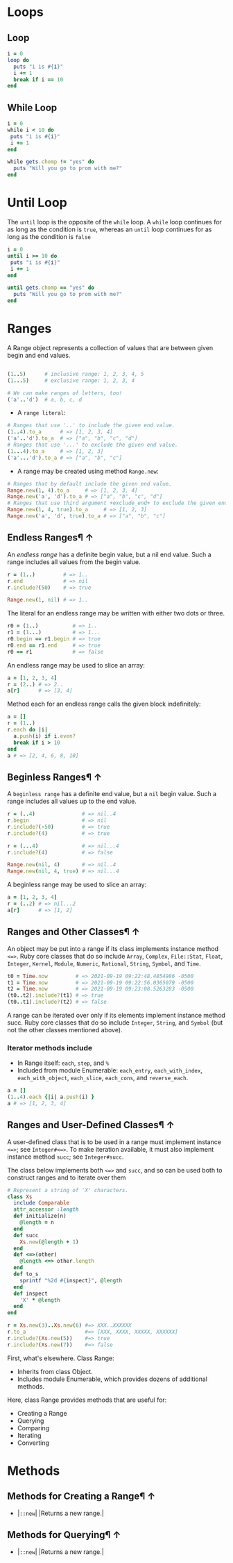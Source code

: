 # Loops

## Loop

```ruby
i = 0
loop do
  puts "i is #{i}"
  i += 1
  break if i == 10
end

```

## While Loop

```ruby
i = 0
while i < 10 do
 puts "i is #{i}"
 i += 1
end
```

```ruby
while gets.chomp != "yes" do
  puts "Will you go to prom with me?"
end
```

# Until Loop

The `until` loop is the opposite of the `while` loop.  A `while` loop continues for as long as the condition is `true`, whereas an `until` loop continues for as long as the condition is `false`

```ruby
i = 0
until i >= 10 do
 puts "i is #{i}"
 i += 1
end
```

```ruby
until gets.chomp == "yes" do
  puts "Will you go to prom with me?"
end
```

# Ranges

A Range object represents a collection of values that are between given begin and end values.

```ruby

(1..5)      # inclusive range: 1, 2, 3, 4, 5
(1...5)     # exclusive range: 1, 2, 3, 4

# We can make ranges of letters, too!
('a'..'d')  # a, b, c, d

```

* A `range literal`:

```ruby
# Ranges that use '..' to include the given end value.
(1..4).to_a      # => [1, 2, 3, 4]
('a'..'d').to_a  # => ["a", "b", "c", "d"]
# Ranges that use '...' to exclude the given end value.
(1...4).to_a     # => [1, 2, 3]
('a'...'d').to_a # => ["a", "b", "c"]
```

* A range may be created using method `Range.new`:

```ruby
# Ranges that by default include the given end value.
Range.new(1, 4).to_a     # => [1, 2, 3, 4]
Range.new('a', 'd').to_a # => ["a", "b", "c", "d"]
# Ranges that use third argument +exclude_end+ to exclude the given end value.
Range.new(1, 4, true).to_a     # => [1, 2, 3]
Range.new('a', 'd', true).to_a # => ["a", "b", "c"]
```

## Endless Ranges¶ ↑

An *endless range* has a definite begin value, but a nil end value. Such a range includes all values from the begin value.

```ruby
r = (1..)         # => 1..
r.end             # => nil
r.include?(50)    # => true

Range.new(1, nil) # => 1..
```

The literal for an endless range may be written with either two dots or three.

```ruby
r0 = (1..)           # => 1..
r1 = (1...)          # => 1...
r0.begin == r1.begin # => true
r0.end == r1.end     # => true
r0 == r1             # => false
```

An endless range may be used to slice an array:

```ruby
a = [1, 2, 3, 4]
r = (2..) # => 2..
a[r]      # => [3, 4]

```

Method each for an endless range calls the given block indefinitely:

```ruby
a = []
r = (1..)
r.each do |i|
  a.push(i) if i.even?
  break if i > 10
end
a # => [2, 4, 6, 8, 10]
```

## Beginless Ranges¶ ↑

A `beginless range` has a definite end value, but a `nil` begin value. Such a range includes all values up to the end value.

```ruby
r = (..4)               # => nil..4
r.begin                 # => nil
r.include?(-50)         # => true
r.include?(4)           # => true

r = (...4)              # => nil...4
r.include?(4)           # => false

Range.new(nil, 4)       # => nil..4
Range.new(nil, 4, true) # => nil...4
```

A beginless range may be used to slice an array:

```ruby
a = [1, 2, 3, 4]
r = (..2) # => nil...2
a[r]      # => [1, 2]

```

## Ranges and Other Classes¶ ↑

An object may be put into a range if its class implements instance method `<=>`. Ruby core classes that do so include `Array`, `Complex`, `File::Stat`, `Float`, `Integer`, `Kernel`, `Module`, `Numeric`, `Rational`, `String`, `Symbol`, and `Time`.

```ruby
t0 = Time.now         # => 2021-09-19 09:22:48.4854986 -0500
t1 = Time.now         # => 2021-09-19 09:22:56.0365079 -0500
t2 = Time.now         # => 2021-09-19 09:23:08.5263283 -0500
(t0..t2).include?(t1) # => true
(t0..t1).include?(t2) # => false
```

A range can be iterated over only if its elements implement instance method succ. Ruby core classes that do so include `Integer`, `String`, and `Symbol` (but not the other classes mentioned above).

### Iterator methods include

* In Range itself: `each`, `step`, and `%`
* Included from module Enumerable: `each_entry`, `each_with_index`, `each_with_object`, `each_slice`, `each_cons`, and `reverse_each`.

```ruby
a = []
(1..4).each {|i| a.push(i) }
a # => [1, 2, 3, 4]
```

## Ranges and User-Defined Classes¶ ↑

A user-defined class that is to be used in a range must implement instance `<=>`; see `Integer#<=>`. To make iteration available, it must also implement instance method `succ`; see `Integer#succ`.

The class below implements both `<=>` and `succ`, and so can be used both to construct ranges and to iterate over them

```ruby
# Represent a string of 'X' characters.
class Xs
  include Comparable
  attr_accessor :length
  def initialize(n)
    @length = n
  end
  def succ
    Xs.new(@length + 1)
  end
  def <=>(other)
    @length <=> other.length
  end
  def to_s
    sprintf "%2d #{inspect}", @length
  end
  def inspect
    'X' * @length
  end
end

r = Xs.new(3)..Xs.new(6) #=> XXX..XXXXXX
r.to_a                   #=> [XXX, XXXX, XXXXX, XXXXXX]
r.include?(Xs.new(5))    #=> true
r.include?(Xs.new(7))    #=> false
```

First, what's elsewhere. Class Range:

* Inherits from class Object.
* Includes module Enumerable, which provides dozens of additional methods.

Here, class Range provides methods that are useful for:

* Creating a Range
* Querying
* Comparing
* Iterating
* Converting

# Methods

## Methods for Creating a Range¶ ↑

* |`::new`|
|Returns a new range.|

## Methods for Querying¶ ↑

* |`::new`|
|Returns a new range.|
